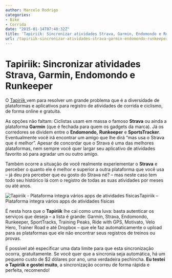 ```yaml
---
author: Marcelo Rodrigo
categories:
- Bike
- Corrida
date: "2015-01-14T07:40:32Z"
title: 'Tapiriik: Sincronizar atividades Strava, Garmin, Endomondo e Runkeeper'
url: /tapiriik-sincronizar-atividades-strava-garmin-endomondo-runkeeper.html
---
```

# Tapiriik: Sincronizar atividades Strava, Garmin, Endomondo e Runkeeper
O [Tapiriik ](https://tapiriik.com "Site do Tapiriik")vem para resolver um grande problema que é a diversidade de plataformas e aplicativos para registro de atividades de corrida e ciclismo, de forma online e gratuita.

As opções não faltam: Ciclistas usam em massa o famoso **Strava** ou ainda a plataforma **Garmin** (que é fechada para quem os gadgets da marca). Já os corredores se dividem entre o **Endomondo,** **Runkeeper** e **SportsTracker**. Eventualmente você irá encontrar um amigo que lhe dirá “mas usa o Strava que é melhor”. Apesar de concordar que o Strava é uma das melhores plataformas, nem sempre você quer largar seu aplicativo de atividades favorito só para agradar um ou outro amigo.

Também ocorre a situação de você realmente experiementar o **Strava** e perceber o quanto ele é melhor e superior a outra plataforma que você usa – já deu pra perceber que eu gosto do Strava né? – mas neste caso tem todo seu histórico lá com o registro de todas as suas atividades por meses ou até anos.

![Tapiriik - Plataforma integra vários apps de atividades físicas](/images/2015/01/tapiriik.webp)Tapiriik – Plataforma integra vários apps de atividades físicas

É nesta hora que o **Tapiriik** lhe cai como uma luva: basta autenticar os serviços que deseja – a lista é grande: Garmin, Strava, Endomondo, Runkeeper, SportTracks, Training Peaks, Ride with GPS, Motivato, Velo Hero, Trainer Road e até Dropbox – que ele faz automaticamente o upload para as plataformas que ele não encontrar seus registros de treinos ou provas.

É possível até especificar uma data limite para que esta sincronização ocorra, gratuitamente. Se você quer que a sincronia seja automática, há um pequeno custo de $2 dólares por ano, uma verdadeira pechincha. **Eu testei o Tapiriik e gostei muito**, a sincronização ocorreu de forma rápida e perfeita, recomendo!